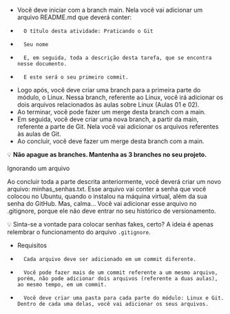 -   Você deve iniciar com a branch main. Nela você vai adicionar um arquivo README.md que deverá conter:
-       O título desta atividade: Praticando o Git
-       Seu nome
-       E, em seguida, toda a descrição desta tarefa, que se encontra nesse documento.
-       E este será o seu primeiro commit.
-   Logo após, você deve criar uma branch para a primeira parte do módulo, o Linux. Nessa branch, referente ao Linux, você irá adicionar os dois arquivos relacionados às aulas sobre Linux (Aulas 01 e 02).
-   Ao terminar, você pode fazer um merge desta branch com a main.
-   Em seguida, você deve criar uma nova branch, a partir da main, referente a parte de Git. Nela você vai adicionar os arquivos referentes às aulas de Git.
-   Ao concluir, você deve fazer um merge desta branch com a main.

💡 **Não apague as branches. Mantenha as 3 branches no seu projeto.**

Ignorando um arquivo

Ao concluir toda a parte descrita anteriormente, você deverá criar um novo arquivo: minhas_senhas.txt. Esse arquivo vai conter a senha que você colocou no Ubuntu, quando o instalou na máquina virtual, além da sua senha do GitHub. Mas, calma... Você vai adicionar esse arquivo no .gitignore, porque ele não deve entrar no seu histórico de versionamento.

💡 Sinta-se a vontade para colocar senhas fakes, certo? A ideia é apenas relembrar o funcionamento do arquivo `.gitignore`.

-   Requisitos
-       Cada arquivo deve ser adicionado em um commit diferente.
-       Você pode fazer mais de um commit referente a um mesmo arquivo, porém, não pode adicionar dois arquivos (referente a duas aulas), ao mesmo tempo, em um commit.
-       Você deve criar uma pasta para cada parte do módulo: Linux e Git. Dentro de cada uma delas, você vai adicionar os seus arquivos.